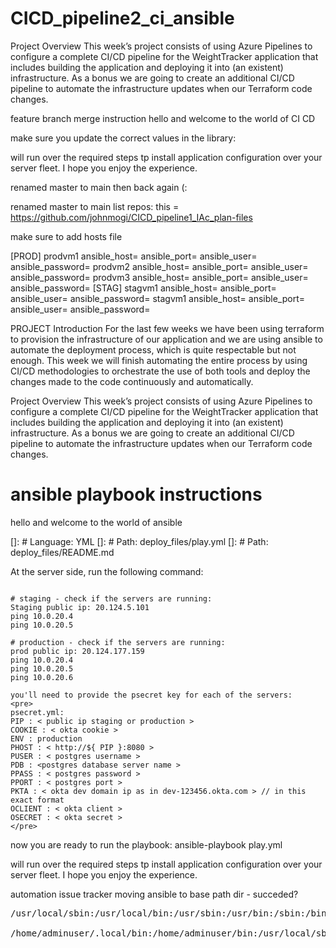 # CICD_pipeline2_ci_ansible
 


Project Overview This week’s project consists of using Azure Pipelines to configure a complete CI/CD pipeline for the WeightTracker application that includes building the application and deploying it into (an existent) infrastructure. As a bonus we are going to create an additional CI/CD pipeline to automate the infrastructure updates when our Terraform code changes.

feature branch merge instruction
hello and welcome to the world of CI CD

make sure you update the correct values in the library:

will run over the required steps tp install application configuration over your server fleet. I hope you enjoy the experience.

renamed master to main then back again (:

renamed master to main
list repos:
this = https://github.com/johnmogi/CICD_pipeline1_IAc_plan-files

make sure to add hosts file

[PROD]
prodvm1 ansible_host=<subnet> ansible_port=<port> ansible_user=<user> ansible_password=<pass>
prodvm2 ansible_host=<subnet> ansible_port=<port> ansible_user=<user> ansible_password=<pass>
prodvm3 ansible_host=<subnet> ansible_port=<port> ansible_user=<user> ansible_password=<pass>
[STAG]
stagvm1 ansible_host=<subnet> ansible_port=<port> ansible_user=<user> ansible_password=<pass>
stagvm1 ansible_host=<subnet> ansible_port=<port> ansible_user=<user> ansible_password=<pass>

PROJECT
Introduction
For the last few weeks we have been using terraform to provision the infrastructure of our application and we are using ansible to automate the deployment process, which is quite respectable but not enough. This week we will finish automating the entire process by using CI/CD methodologies to orchestrate the use of both tools and deploy the changes made to the code continuously and automatically.

Project Overview
This week’s project consists of using Azure Pipelines to configure a complete CI/CD pipeline for the WeightTracker application that includes building the application and deploying it into (an existent) infrastructure. As a bonus we are going to create an additional CI/CD pipeline to automate the infrastructure updates when our Terraform code changes.

# ansible playbook instructions

hello and welcome to the world of ansible

[]: # Language: YML
[]: # Path: deploy_files/play.yml
[]: # Path: deploy_files/README.md

At the server side, run the following command:

```

# staging - check if the servers are running:
Staging public ip: 20.124.5.101
ping 10.0.20.4
ping 10.0.20.5

# production - check if the servers are running:
prod public ip: 20.124.177.159
ping 10.0.20.4
ping 10.0.20.5
ping 10.0.20.6

you'll need to provide the psecret key for each of the servers:
<pre>
psecret.yml:
PIP : < public ip staging or production >
COOKIE : < okta cookie >
ENV : production
PHOST : < http://${ PIP }:8080 >
PUSER : < postgres username >
PDB : <postgres database server name >
PPASS : < postgres password >
PPORT : < postgres port >
PKTA : < okta dev domain ip as in dev-123456.okta.com > // in this exact format
OCLIENT : < okta client >
OSECRET : < okta secret >
</pre>

```

now you are ready to run the playbook:
ansible-playbook play.yml

will run over the required steps tp install application configuration over your server fleet.
I hope you enjoy the experience.

automation issue tracker
moving ansible to base path dir - succeded?

<pre>
/usr/local/sbin:/usr/local/bin:/usr/sbin:/usr/bin:/sbin:/bin:/usr/games:/usr/local/games:/snap/bin:/home/adminuser/.local/bin:/home/adminuser/.local/bin/ansible:/home/adminuser/.local/bin/ansible

/home/adminuser/.local/bin:/home/adminuser/bin:/usr/local/sbin:/usr/local/bin:/usr/sbin:/usr/bin:/sbin:/bin:/usr/games:/usr/local/games:/snap/bin
</pre>
